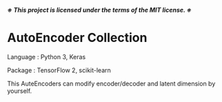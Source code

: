 ***※ This project is licensed under the terms of the MIT license. ※***

# AutoEncoder Collection

Language : Python 3, Keras

Package : TensorFlow 2, scikit-learn

This AuteEncoders can modify encoder/decoder and latent dimension by yourself.
